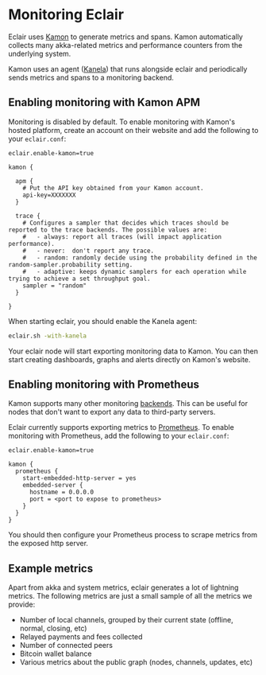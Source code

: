 # Monitoring Eclair

Eclair uses [Kamon](https://kamon.io/) to generate metrics and spans. Kamon automatically collects
many akka-related metrics and performance counters from the underlying system.

Kamon uses an agent ([Kanela](https://github.com/kamon-io/kanela)) that runs alongside eclair and
periodically sends metrics and spans to a monitoring backend.

## Enabling monitoring with Kamon APM

Monitoring is disabled by default. To enable monitoring with Kamon's hosted platform, create an
account on their website and add the following to your `eclair.conf`:

```config
eclair.enable-kamon=true

kamon {

  apm {
    # Put the API key obtained from your Kamon account.
    api-key=XXXXXXX
  }

  trace {
    # Configures a sampler that decides which traces should be reported to the trace backends. The possible values are:
    #   - always: report all traces (will impact application performance).
    #   - never:  don't report any trace.
    #   - random: randomly decide using the probability defined in the random-sampler.probability setting.
    #   - adaptive: keeps dynamic samplers for each operation while trying to achieve a set throughput goal.
    sampler = "random"
  }

}
```

When starting eclair, you should enable the Kanela agent:

```sh
eclair.sh -with-kanela
```

Your eclair node will start exporting monitoring data to Kamon.
You can then start creating dashboards, graphs and alerts directly on Kamon's website.

## Enabling monitoring with Prometheus

Kamon supports many other monitoring [backends](https://kamon.io/docs/latest/reporters/).
This can be useful for nodes that don't want to export any data to third-party servers.

Eclair currently supports exporting metrics to [Prometheus](https://kamon.io/docs/latest/reporters/prometheus/).
To enable monitoring with Prometheus, add the following to your `eclair.conf`:

```config
eclair.enable-kamon=true

kamon {
  prometheus {
    start-embedded-http-server = yes
    embedded-server {
      hostname = 0.0.0.0
      port = <port to expose to prometheus>
    }
  }
}
```

You should then configure your Prometheus process to scrape metrics from the exposed http server.

## Example metrics

Apart from akka and system metrics, eclair generates a lot of lightning metrics. The following
metrics are just a small sample of all the metrics we provide:

* Number of local channels, grouped by their current state (offline, normal, closing, etc)
* Relayed payments and fees collected
* Number of connected peers
* Bitcoin wallet balance
* Various metrics about the public graph (nodes, channels, updates, etc)
